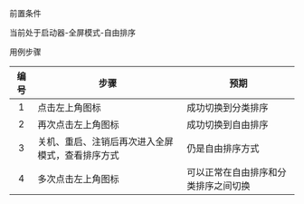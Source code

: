 前置条件

当前处于启动器-全屏模式-自由排序

用例步骤

| 编号 | 步骤                                             | 预期                                 |
| :--: | ------------------------------------------------ | ------------------------------------ |
|  1   | 点击左上角图标                                   | 成功切换到分类排序                   |
|  2   | 再次点击左上角图标                               | 成功切换到自由排序                   |
|  3   | 关机、重启、注销后再次进入全屏模式，查看排序方式 | 仍是自由排序方式                     |
|  4   | 多次点击左上角图标                               | 可以正常在自由排序和分类排序之间切换 |